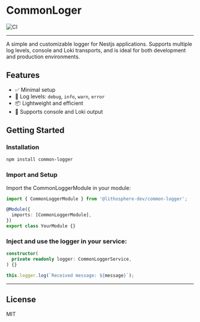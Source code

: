 # CommonLoger

![CI](https://github.com/lithosphere-dev/common-logger/actions/workflows/ci.yml/badge.svg)

---

A simple and customizable logger for Nestjs applications. Supports multiple log levels, console and Loki transports, and is ideal for both development and production environments.

## Features

- ✅ Minimal setup  
- 📝 Log levels: `debug`, `info`, `warn`, `error`  
- 📦 Lightweight and efficient  
- 📡 Supports console and Loki output

## Getting Started

### Installation

```bash
npm install common-logger
```

### Import and Setup

Import the CommonLoggerModule in your module:
```typescript
import { CommonLoggerModule } from '@lithosphere-dev/common-logger';

@Module({
  imports: [CommonLoggerModule],
})
export class YourModule {}
```

### Inject and use the logger in your service:
```typescript
constructor(
  private readonly logger: CommonLoggerService,
) {}

this.logger.log(`Received message: ${message}`);
```

---

## License

MIT

